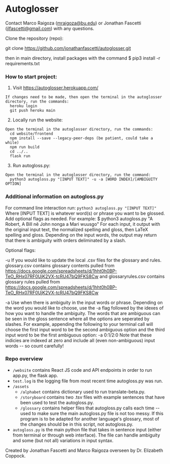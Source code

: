 # Autoglosser

Contact Marco Raigoza (mraigoza@bu.edu) or Jonathan Fascetti (jlfascetti@gmail.com) with any questions.

Clone the repository (repo):

git clone https://github.com/jonathanfascetti/autoglosser.git

then in main directory, install packages with the command $ pip3 install -r requirements.txt

### How to start project:
  1. Visit https://autoglosser.herokuapp.com/

    If changes need to be made, then open the terminal in the autoglosser directory, run the commands:
      heroku login
      git push heroku main

  2. Locally run the website: 
    
    Open the terminal in the autoglosser directory, run the commands:
      cd website/frontend
      npm install --save --legacy-peer-deps (be patient, could take a while)
      npm run build
      cd ../..
      flask run

  3. Run autogloss.py:

    Open the terminal in the autoglosser directory, run the command:
      python3 autogloss.py "[INPUT TEXT]" -u -a [WORD INDEX]/[AMBIGUITY OPTION]

### Additional information on autogloss.py
  For command line interaction run:
      `python3 autogloss.py "[INPUT TEXT]"`
  Where [INPUT TEXT] is whatever word(s) or phrase you want to be glossed. Add optional flags as needed.
  For example:
    $ python3 autogloss.py "A Robert, A Bill nẽ John nonga a Mari wuusgo"
  For each input, it output with the original input text, the normalized spelling and gloss, then LaTeX spelling and gloss. Depending on the input words, the output may return that there is ambiguity with orders deliminated by a slash.

  Optional flags:

  -u
    If you would like to update the local .csv files for the glossary and rules. glossary.csv contains glossary contents pulled from https://docs.google.com/spreadsheets/d/1hht0h0BP-TeO_RHx07RF0UjK2VX-tcRU47bQ9FKS8Cw and
    glossaryrules.csv contains glossary rules pulled from https://docs.google.com/spreadsheets/d/1hht0h0BP-TeO_RHx07RF0UjK2VX-tcRU47bQ9FKS8Cw 
  
  -a
    Use when there is ambiguity in the input words or phrase.
    Depending on the word you would like to choose, use the -a flag followed by the idexes of how you want to handle the ambiguity. 
    The words that are ambiguous can be seen in the gloss sentence where all the options are seperated by slashes.
    For example, appending the following to your terminal call will choose the first input word to be the second ambiguous option and the third input word to be the first ambiguous option:
      -a 0:1/2:0
    Note that these indicies are indexed at zero and include all (even non-ambiguous) input words -- so count carefully!

### Repo overview
  * `/website`
    contains React JS code and API endpoints in order to run app.py, the flask app.
  * `test.log`
    is the logging file from most recent time autogloss.py was run.
  * `/assets`
    * `/alphabet`
      contains dictionary used to run translate-beta.py.
    * `/storyboard`
      contains two .tsv files with example sentences that have been used to test the autogloss.py.
    * `/glossary`
      contains helper files that autogloss.py calls each time -- used to make sure the main autogloss.py file is not too messy.
      If this program is to be adapted for another language's glossary, most of the changes should be in this script, not autogloss.py.
  * `autogloss.py`
    is the main python file that takes in sentence input (either from terminal or through web interface).
     The file can handle ambiguity and some (but not all) variations in input syntax.

Created by Jonathan Fascetti and Marco Raigoza overseen by Dr. Elizabeth Coppock.

